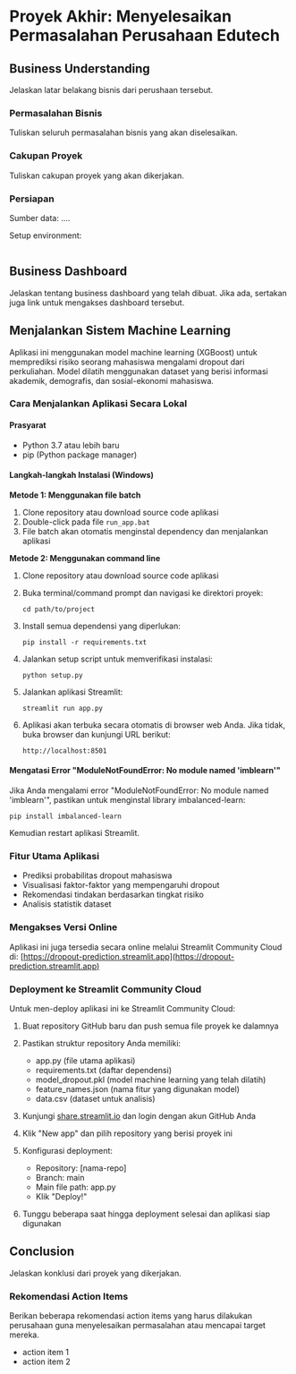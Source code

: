 # Proyek Akhir: Menyelesaikan Permasalahan Perusahaan Edutech

## Business Understanding

Jelaskan latar belakang bisnis dari perushaan tersebut.

### Permasalahan Bisnis

Tuliskan seluruh permasalahan bisnis yang akan diselesaikan.

### Cakupan Proyek

Tuliskan cakupan proyek yang akan dikerjakan.

### Persiapan

Sumber data: ....

Setup environment:

```

```

## Business Dashboard

Jelaskan tentang business dashboard yang telah dibuat. Jika ada, sertakan juga link untuk mengakses dashboard tersebut.

## Menjalankan Sistem Machine Learning

Aplikasi ini menggunakan model machine learning (XGBoost) untuk memprediksi risiko seorang mahasiswa mengalami dropout dari perkuliahan. Model dilatih menggunakan dataset yang berisi informasi akademik, demografis, dan sosial-ekonomi mahasiswa.

### Cara Menjalankan Aplikasi Secara Lokal

#### Prasyarat

- Python 3.7 atau lebih baru
- pip (Python package manager)

#### Langkah-langkah Instalasi (Windows)

**Metode 1: Menggunakan file batch**

1. Clone repository atau download source code aplikasi
2. Double-click pada file `run_app.bat`
3. File batch akan otomatis menginstal dependency dan menjalankan aplikasi

**Metode 2: Menggunakan command line**

1. Clone repository atau download source code aplikasi

2. Buka terminal/command prompt dan navigasi ke direktori proyek:

   ```
   cd path/to/project
   ```

3. Install semua dependensi yang diperlukan:

   ```
   pip install -r requirements.txt
   ```

4. Jalankan setup script untuk memverifikasi instalasi:

   ```
   python setup.py
   ```

5. Jalankan aplikasi Streamlit:

   ```
   streamlit run app.py
   ```

6. Aplikasi akan terbuka secara otomatis di browser web Anda. Jika tidak, buka browser dan kunjungi URL berikut:
   ```
   http://localhost:8501
   ```

#### Mengatasi Error "ModuleNotFoundError: No module named 'imblearn'"

Jika Anda mengalami error "ModuleNotFoundError: No module named 'imblearn'", pastikan untuk menginstal library imbalanced-learn:

```
pip install imbalanced-learn
```

Kemudian restart aplikasi Streamlit.

### Fitur Utama Aplikasi

- Prediksi probabilitas dropout mahasiswa
- Visualisasi faktor-faktor yang mempengaruhi dropout
- Rekomendasi tindakan berdasarkan tingkat risiko
- Analisis statistik dataset

### Mengakses Versi Online

Aplikasi ini juga tersedia secara online melalui Streamlit Community Cloud di:
[https://dropout-prediction.streamlit.app](https://dropout-prediction.streamlit.app)

### Deployment ke Streamlit Community Cloud

Untuk men-deploy aplikasi ini ke Streamlit Community Cloud:

1. Buat repository GitHub baru dan push semua file proyek ke dalamnya

2. Pastikan struktur repository Anda memiliki:

   - app.py (file utama aplikasi)
   - requirements.txt (daftar dependensi)
   - model_dropout.pkl (model machine learning yang telah dilatih)
   - feature_names.json (nama fitur yang digunakan model)
   - data.csv (dataset untuk analisis)

3. Kunjungi [share.streamlit.io](https://share.streamlit.io/) dan login dengan akun GitHub Anda

4. Klik "New app" dan pilih repository yang berisi proyek ini

5. Konfigurasi deployment:

   - Repository: [nama-repo]
   - Branch: main
   - Main file path: app.py
   - Klik "Deploy!"

6. Tunggu beberapa saat hingga deployment selesai dan aplikasi siap digunakan

## Conclusion

Jelaskan konklusi dari proyek yang dikerjakan.

### Rekomendasi Action Items

Berikan beberapa rekomendasi action items yang harus dilakukan perusahaan guna menyelesaikan permasalahan atau mencapai target mereka.

- action item 1
- action item 2
